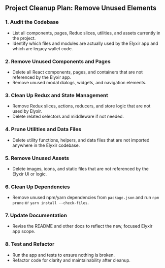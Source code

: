 ## Project Cleanup Plan: Remove Unused Elements

### 1. Audit the Codebase
- List all components, pages, Redux slices, utilities, and assets currently in the project.
- Identify which files and modules are actually used by the Elyxir app and which are legacy wallet code.

### 2. Remove Unused Components and Pages
- Delete all React components, pages, and containers that are not referenced by the Elyxir app.
- Remove unused modal dialogs, widgets, and navigation elements.

### 3. Clean Up Redux and State Management
- Remove Redux slices, actions, reducers, and store logic that are not used by Elyxir.
- Delete related selectors and middleware if not needed.

### 4. Prune Utilities and Data Files
- Delete utility functions, helpers, and data files that are not imported anywhere in the Elyxir codebase.

### 5. Remove Unused Assets
- Delete images, icons, and static files that are not referenced by the Elyxir UI or logic.

### 6. Clean Up Dependencies
- Remove unused npm/yarn dependencies from `package.json` and run `npm prune` or `yarn install --check-files`.

### 7. Update Documentation
- Revise the README and other docs to reflect the new, focused Elyxir app scope.

### 8. Test and Refactor
- Run the app and tests to ensure nothing is broken.
- Refactor code for clarity and maintainability after cleanup.
